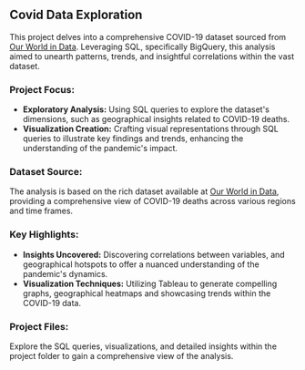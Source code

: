 ## Covid Data Exploration

This project delves into a comprehensive COVID-19 dataset sourced from [Our World in Data](https://ourworldindata.org/covid-deaths). Leveraging SQL, specifically BigQuery, this analysis aimed to unearth patterns, trends, and insightful correlations within the vast dataset.

### Project Focus:

- **Exploratory Analysis:** Using SQL queries to explore the dataset's dimensions, such as geographical insights related to COVID-19 deaths.
- **Visualization Creation:** Crafting visual representations through SQL queries to illustrate key findings and trends, enhancing the understanding of the pandemic's impact.

### Dataset Source:

The analysis is based on the rich dataset available at [Our World in Data](https://ourworldindata.org/covid-deaths), providing a comprehensive view of COVID-19 deaths across various regions and time frames.

### Key Highlights:

- **Insights Uncovered:** Discovering correlations between variables, and geographical hotspots to offer a nuanced understanding of the pandemic's dynamics.
- **Visualization Techniques:** Utilizing Tableau to generate compelling graphs, geographical heatmaps and showcasing trends within the COVID-19 data.

### Project Files:

Explore the SQL queries, visualizations, and detailed insights within the project folder to gain a comprehensive view of the analysis.
